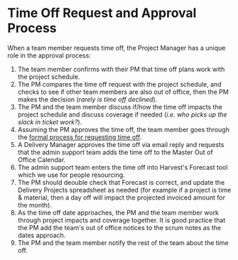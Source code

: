 # Time Off Request and Approval Process

When a team member requests time off, the Project Manager has a unique role in the approval process:

1. The team member confirms with their PM that time off plans work with the project schedule.
2. The PM compares the time off request with the project schedule, and checks to see if other team members are also out of office, then the PM makes the decision (*rarely is time off declined*).
3. The PM and the team member discuss if/how the time off impacts the project schedule and discuss coverage if needed (*i.e. who picks up the slack in ticket work?*).
4. Assuming the PM approves the time off, the team member goes through the [formal process for requesting time off](../03-policies/benefits-and-holidays.md#timeoff).
5. A Delivery Manager approves the time off via email reply and requests that the admin support team adds the time off to the Master Out of Office Calendar.
6. The admin support team enters the time off into Harvest's Forecast tool which we use for people resourcing.
7. The PM should deouble check that Forecast is correct, and update the Delivery Projects spreadsheet as needed (for example if a project is time & material, then a day off will impact the projected invoiced amount for the month).
8. As the time off date approaches, the PM and the team member work through project impacts and coverage together. It is good practice that the PM add the team's out of office notices to the scrum notes as the dates approach.
9. The PM and the team member notify the rest of the team about the time off.
